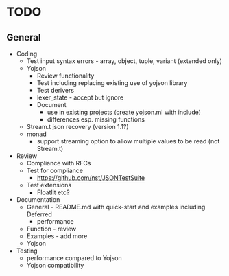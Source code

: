 # TODO
## General
* Coding
  * Test input syntax errors - array, object, tuple, variant (extended only)
  * Yojson
    * Review functionality
    * Test including replacing existing use of yojson library
    * Test derivers
    * lexer_state - accept but ignore
    * Document
      * use in existing projects (create yojson.ml with include)
      * differences esp. missing functions
  * Stream.t json recovery (version 1.1?)
  * monad
    * support streaming option to allow multiple values to be read (not Stream.t)
* Review
  * Compliance with RFCs
  * Test for compliance
    * https://github.com/nst/JSONTestSuite
  * Test extensions
    * Floatlit etc?
* Documentation
  * General - README.md with quick-start and examples including Deferred
    * performance
  * Function - review
  * Examples - add more
  * Yojson
* Testing
  * performance compared to Yojson
  * Yojson compatibility
